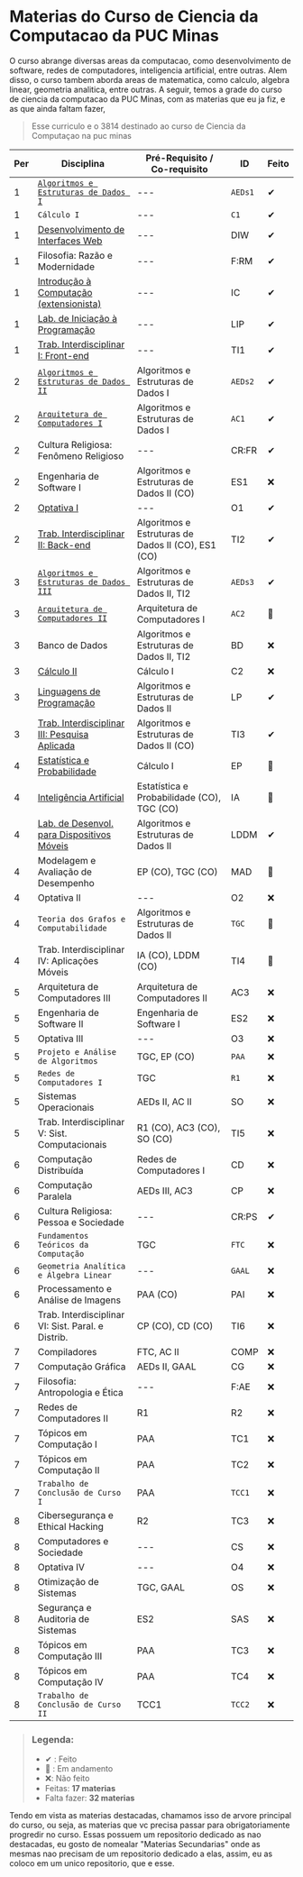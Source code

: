 # Materias do Curso de Ciencia da Computacao da PUC Minas

O curso abrange diversas areas da computacao, como desenvolvimento de software, redes de computadores, inteligencia artificial, entre outras. Alem disso, o curso tambem aborda areas de matematica, como calculo, algebra linear, geometria analitica, entre outras. A seguir, temos a grade do curso de ciencia da computacao da PUC Minas, com as materias que eu ja fiz, e as que ainda faltam fazer,

> Esse curriculo e o 3814 destinado ao curso de Ciencia da Computaçao na puc minas

| Per | Disciplina                                                                                                          | Pré-Requisito / Co-requisito                       | ID      | Feito |
| --- | ------------------------------------------------------------------------------------------------------------------- | -------------------------------------------------- | ------- | ----- |
| 1   | [`Algoritmos e Estruturas de Dados I`](https://github.com/giusfds/AEDS-I)                                           | ---                                                | `AEDs1` | ✔     |
| 1   | `Cálculo I`                                                                                                         | ---                                                | `C1`    | ✔     |
| 1   | [Desenvolvimento de Interfaces Web](https://github.com/giusfds/Computacao-PucMinas/tree/main/1°_Periodo/DIW)        | ---                                                | DIW     | ✔     |
| 1   | Filosofia: Razão e Modernidade                                                                                      | ---                                                | F:RM    | ✔     |
| 1   | [Introdução à Computação (extensionista)](https://github.com/giusfds/Computacao-PucMinas/tree/main/1°_Periodo/IC)   | ---                                                | IC      | ✔     |
| 1   | [Lab. de Iniciação à Programação](https://github.com/giusfds/Computacao-PucMinas/tree/main/1°_Periodo/LIP)          | ---                                                | LIP     | ✔     |
| 1   | [Trab. Interdisciplinar I: Front-end](https://github.com/ICEI-PUC-Minas-PMGCC-TI/FeedMe)                            | ---                                                | TI1     | ✔     |
| 2   | [`Algoritmos e Estruturas de Dados II`](https://github.com/giusfds/AEDS-II)                                         | Algoritmos e Estruturas de Dados I                 | `AEDs2` | ✔     |
| 2   | [`Arquitetura de Computadores I`](https://github.com/giusfds/Computacao-PucMinas/tree/main/2°_Periodo/AC_1)         | Algoritmos e Estruturas de Dados I                 | `AC1`   | ✔     |
| 2   | Cultura Religiosa: Fenômeno Religioso                                                                               | ---                                                | CR:FR   | ✔     |
| 2   | Engenharia de Software I                                                                                            | Algoritmos e Estruturas de Dados II (CO)           | ES1     | ❌    |
| 2   | [Optativa I](https://github.com/giusfds/Computacao-PucMinas/tree/main/2°_Periodo/Sistemas_Inteligentes)             | ---                                                | O1      | ✔     |
| 2   | [Trab. Interdisciplinar II: Back-end](https://github.com/ICEI-PUC-Minas-CC-TI/plmg-cc-ti2-2024-1-g02-movesmart)     | Algoritmos e Estruturas de Dados II (CO), ES1 (CO) | TI2     | ✔     |
| 3   | [`Algoritmos e Estruturas de Dados III`](https://github.com/giusfds/AEDS-III)                                       | Algoritmos e Estruturas de Dados II, TI2           | `AEDs3` | ✔     |
| 3   | [`Arquitetura de Computadores II`](https://github.com/giusfds/Computacao-PucMinas/tree/main/3°_Periodo/AC_2/EP's)   | Arquitetura de Computadores I                      | `AC2`   | 📍    |
| 3   | Banco de Dados                                                                                                      | Algoritmos e Estruturas de Dados II, TI2           | BD      | ❌    |
| 3   | [Cálculo II](https://github.com/giusfds/Computacao-PucMinas/tree/main/3°_Periodo/Calculo_2)                         | Cálculo I                                          | C2      | ❌    |
| 3   | [Linguagens de Programação](https://github.com/giusfds/Computacao-PucMinas/tree/main/3°_Periodo/LP)                 | Algoritmos e Estruturas de Dados II                | LP      | ✔     |
| 3   | [Trab. Interdisciplinar III: Pesquisa Aplicada](https://github.com/ICEI-PUC-Minas-CC-TI/plmg-cc-ti3-2024-2-g9-gcjp) | Algoritmos e Estruturas de Dados II (CO)           | TI3     | ✔     |
| 4   | [Estatística e Probabilidade](https://github.com/giusfds/Computacao-PucMinas/tree/main/4°_Periodo/EP)               | Cálculo I                                          | EP      | 📍    |
| 4   | [Inteligência Artificial](https://github.com/giusfds/Computacao-PucMinas/tree/main/4°_Periodo/IA)                   | Estatística e Probabilidade (CO), TGC (CO)         | IA      | 📍    |
| 4   | [Lab. de Desenvol. para Dispositivos Móveis](https://github.com/giusfds/LDDM)                                       | Algoritmos e Estruturas de Dados II                | LDDM    | ✔     |
| 4   | Modelagem e Avaliação de Desempenho                                                                                 | EP (CO), TGC (CO)                                  | MAD     | 📍    |
| 4   | Optativa II                                                                                                         | ---                                                | O2      | ❌    |
| 4   | `Teoria dos Grafos e Computabilidade`                                                                               | Algoritmos e Estruturas de Dados II                | `TGC`   | 📍    |
| 4   | Trab. Interdisciplinar IV: Aplicações Móveis                                                                        | IA (CO), LDDM (CO)                                 | TI4     | 📍    |
| 5   | Arquitetura de Computadores III                                                                                     | Arquitetura de Computadores II                     | AC3     | ❌    |
| 5   | Engenharia de Software II                                                                                           | Engenharia de Software I                           | ES2     | ❌    |
| 5   | Optativa III                                                                                                        | ---                                                | O3      | ❌    |
| 5   | `Projeto e Análise de Algoritmos`                                                                                   | TGC, EP (CO)                                       | `PAA`   | ❌    |
| 5   | `Redes de Computadores I`                                                                                           | TGC                                                | `R1`    | ❌    |
| 5   | Sistemas Operacionais                                                                                               | AEDs II, AC II                                     | SO      | ❌    |
| 5   | Trab. Interdisciplinar V: Sist. Computacionais                                                                      | R1 (CO), AC3 (CO), SO (CO)                         | TI5     | ❌    |
| 6   | Computação Distribuída                                                                                              | Redes de Computadores I                            | CD      | ❌    |
| 6   | Computação Paralela                                                                                                 | AEDs III, AC3                                      | CP      | ❌    |
| 6   | Cultura Religiosa: Pessoa e Sociedade                                                                               | ---                                                | CR:PS   | ✔     |
| 6   | `Fundamentos Teóricos da Computação`                                                                                | TGC                                                | `FTC`   | ❌    |
| 6   | `Geometria Analítica e Álgebra Linear`                                                                              | ---                                                | `GAAL`  | ❌    |
| 6   | Processamento e Análise de Imagens                                                                                  | PAA (CO)                                           | PAI     | ❌    |
| 6   | Trab. Interdisciplinar VI: Sist. Paral. e Distrib.                                                                  | CP (CO), CD (CO)                                   | TI6     | ❌    |
| 7   | Compiladores                                                                                                        | FTC, AC II                                         | COMP    | ❌    |
| 7   | Computação Gráfica                                                                                                  | AEDs II, GAAL                                      | CG      | ❌    |
| 7   | Filosofia: Antropologia e Ética                                                                                     | ---                                                | F:AE    | ❌    |
| 7   | Redes de Computadores II                                                                                            | R1                                                 | R2      | ❌    |
| 7   | Tópicos em Computação I                                                                                             | PAA                                                | TC1     | ❌    |
| 7   | Tópicos em Computação II                                                                                            | PAA                                                | TC2     | ❌    |
| 7   | `Trabalho de Conclusão de Curso I`                                                                                  | PAA                                                | `TCC1`  | ❌    |
| 8   | Cibersegurança e Ethical Hacking                                                                                    | R2                                                 | TC3     | ❌    |
| 8   | Computadores e Sociedade                                                                                            | ---                                                | CS      | ❌    |
| 8   | Optativa IV                                                                                                         | ---                                                | O4      | ❌    |
| 8   | Otimização de Sistemas                                                                                              | TGC, GAAL                                          | OS      | ❌    |
| 8   | Segurança e Auditoria de Sistemas                                                                                   | ES2                                                | SAS     | ❌    |
| 8   | Tópicos em Computação III                                                                                           | PAA                                                | TC3     | ❌    |
| 8   | Tópicos em Computação IV                                                                                            | PAA                                                | TC4     | ❌    |
| 8   | `Trabalho de Conclusão de Curso II`                                                                                 | TCC1                                               | `TCC2`  | ❌    |

> ### Legenda:
>
> - ✔ : Feito
> - 📍 : Em andamento
> - ❌: Não feito
> - Feitas: **17 materias**
> - Falta fazer: **32 materias**

Tendo em vista as materias destacadas, chamamos isso de arvore principal do curso, ou seja, as materias que vc precisa passar para obrigatoriamente progredir no curso. Essas possuem um repositorio dedicado as nao destacadas, eu gosto de nomealar "Materias Secundarias" onde as mesmas nao precisam de um repositorio dedicado a elas, assim, eu as coloco em um unico repositorio, que e esse.
